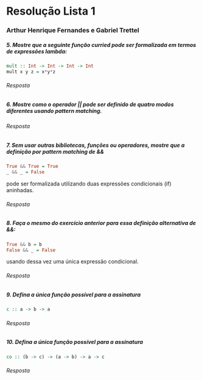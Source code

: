 # Resolução Lista 1
### Arthur Henrique Fernandes e Gabriel Trettel


##### 5. Mostre que a seguinte função curried pode ser formalizada em termos de expressões lambda:
```haskell
mult :: Int -> Int -> Int -> Int
mult x y z = x*y*z
```
###### Resposta

##### 6. Mostre como o operador || pode ser definido de quatro modos diferentes usando pattern matching.

###### Resposta


##### 7. Sem usar outras bibliotecas, funções ou operadores, mostre que a definição por pattern matching de &&
```haskell
True && True = True
_ && _ = False
```
pode ser formalizada utilizando duas expressões condicionais (if) aninhadas.
###### Resposta


##### 8. Faça o mesmo do exercício anterior para essa definição alternativa de &&:
```haskell
True && b = b
False && _ = False
```
usando dessa vez uma única expressão condicional.
###### Resposta


##### 9. Defina a única função possível para a assinatura
```haskell
c :: a -> b -> a
```
###### Resposta


##### 10. Defina a única função possível para a assinatura
```haskell
co :: (b -> c) -> (a -> b) -> a -> c
```
###### Resposta
